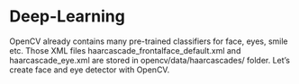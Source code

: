 # Deep-Learning
OpenCV already contains many pre-trained classifiers for face, eyes, smile etc. Those XML files haarcascade_frontalface_default.xml and haarcascade_eye.xml are stored in opencv/data/haarcascades/ folder. Let’s create face and eye detector with OpenCV.
